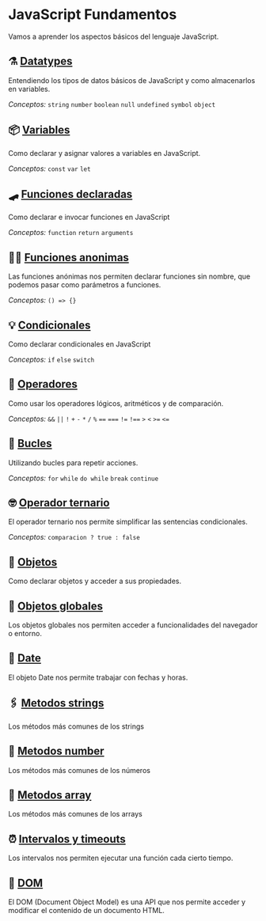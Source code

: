 # JavaScript Fundamentos

Vamos a aprender los aspectos básicos del lenguaje JavaScript.

## ⚗️ [Datatypes](./00_datatypes.md)

Entendiendo los tipos de datos básicos de JavaScript y como almacenarlos en variables.

*Conceptos:* `string` `number` `boolean` `null` `undefined` `symbol` `object`

## 📦 [Variables](./05_const_var_let.md)

Como declarar y asignar valores a variables en JavaScript. 

*Conceptos:* `const` `var` `let`
<!-- 
## 😱 [Error en floats](22_error_de_floats.md)

Los números en coma flotante no son exactos, aqui puedes ver formas de evitar errores. -->

## 🛹 [Funciones declaradas](08_funciones.md)

Como declarar e invocar funciones en JavaScript

*Conceptos:* `function` `return` `arguments`

## 😶‍🌫️ [Funciones anonimas](18_funciones_anonimas.md)

Las funciones anónimas nos permiten declarar funciones sin nombre, que podemos pasar como parámetros a funciones.

*Conceptos:* `() => {}`

## 💡 [Condicionales](09_condicionales.md)

Como declarar condicionales en JavaScript

*Conceptos:* `if` `else` `switch`

## 🧲 [Operadores](10_operadores.md)

Como usar los operadores lógicos, aritméticos y de comparación.

*Conceptos:* `&&` `||` `!` `+` `-` `*` `/` `%` `==` `===` `!=` `!==` `>` `<` `>=` `<=`

## 🦾 [Bucles](11_bucles.md)

Utilizando bucles para repetir acciones.

*Conceptos:* `for` `while` `do while` `break` `continue`

## 🤓 [Operador ternario](12_operador_ternario.md)

El operador ternario nos permite simplificar las sentencias condicionales.

*Conceptos:* `comparacion ? true : false`

<!-- ## [Clases](13_clases.md)

Como declarar clases e instanciar objetos.

*Conceptos:* `class` `new` `constructor` `this` -->

## 🤖 [Objetos](15_objetos.md)

Como declarar objetos y acceder a sus propiedades.

## 🚀 [Objetos globales](16_objetos_globales.md)

Los objetos globales nos permiten acceder a funcionalidades del navegador o entorno.

## 📅 [Date](21_Date.md)

El objeto Date nos permite trabajar con fechas y horas.

## 🖇️ [Metodos strings](06_metodos_strings.md)

Los métodos más comunes de los strings

## 🧮 [Metodos number](07_metodos_number.md)

Los métodos más comunes de los números

## 🧾 [Metodos array](17_metodos_array.md)

Los métodos más comunes de los arrays

## ⏰ [Intervalos y timeouts](19_intervalos.md)

Los intervalos nos permiten ejecutar una función cada cierto tiempo.

## 🌲 [DOM](20_DOM.md)

El DOM (Document Object Model) es una API que nos permite acceder y modificar el contenido de un documento HTML.